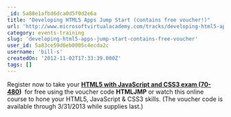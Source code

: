 ```yaml
---
_id: 5a88e1afbd6dca0d5f0d2e6a
title: "Developing HTML5 Apps Jump Start (contains free voucher!)"
url: 'http://www.microsoftvirtualacademy.com/tracks/developing-html5-apps-jump-start'
category: events-training
slug: 'developing-html5-apps-jump-start-contains-free-voucher'
user_id: 5a83ce59d6eb0005c4ecda2c
username: 'bill-s'
createdOn: '2012-11-02T17:33:39.000Z'
tags: []
---
```


Register now to take your <a href="http://www.microsoft.com/learning/en/us/exam.aspx?id=70-480"><strong>HTML5 with JavaScript and CSS3 exam (70-480</strong></a><strong>) </strong> for free using the voucher code <strong>HTMLJMP</strong> or watch this online course to hone your HTML5, JavaScript &amp; CSS3 skills. (The voucher code is available through 3/31/2013 while supplies last.)
